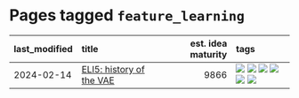 # Pages tagged `feature_learning`

|last_modified|title|est. idea maturity|tags
|:---|:---|---:|:---|
|2024-02-14|[ELI5: history of the VAE](../ufldl_history.md)|9866|[![](https://img.shields.io/badge/tag-education-d548d8)](../tags/education.md) [![](https://img.shields.io/badge/tag-feature_learning-db71cb)](../tags/feature_learning.md) [![](https://img.shields.io/badge/tag-history-71e862)](../tags/history.md) [![](https://img.shields.io/badge/tag-history_of_science-ad342b)](../tags/history_of_science.md) [![](https://img.shields.io/badge/tag-publication-29349d)](../tags/publication.md) [![](https://img.shields.io/badge/tag-vae-a3a5e9)](../tags/vae.md)|